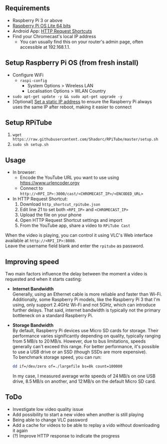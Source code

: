 ## Requirements
- Raspberry Pi 3 or above
- [Raspberry Pi OS Lite 64 bits](https://www.raspberrypi.com/software/operating-systems/#raspberry-pi-os-64-bit)
- Android App: [HTTP Request Shortcuts](https://play.google.com/store/apps/details?id=ch.rmy.android.http_shortcuts)
- Find your Chromecast's local IP address
    - You can usually find this on your router's admin page, often accessible at 192.168.1.1.

## Setup Raspberry Pi OS (from fresh install)
- Configure WiFi
    - `raspi-config `
        - System Options > Wireless LAN
        - Localisation Options > WLAN Country
- `sudo apt-get update -y && sudo apt-get upgrade -y`
- [Optional] [Set a static IP address](https://www.tomshardware.com/how-to/static-ip-raspberry-pi) to ensure the Raspberry Pi always uses the same IP after reboot, making it easier to connect

## Setup RPiTube
1. `wget https://raw.githubusercontent.com/Shadorc/RPiTube/master/setup.sh`
2. `sudo sh setup.sh`

## Usage
- In browser: 
    - Encode the YouTube URL you want to use using https://www.urlencoder.orgv
    - Connect to `http://<RPI_IP>:3000/cast/<CHROMECAST_IP>/<ENCODED_URL>`
- In HTTP Request Shortcut:
    1. Download `http_shortcut_rpitube.json`
    2. Edit line 21 to set both `<RPI_IP>` and `<CHROMECAST_IP>`
    3. Upload the file on your phone
    4. Open HTTP Request Shortcut settings and import 
    5. From the YouTube app, share a video to `RPiTube Cast`

When the video is playing, you can control it using VLC's Web interface available at `http://<RPI_IP>:8080`.  
Leave the username field blank and enter the `rpitube` as password.

## Improving speed

Two main factors influence the delay between the moment a video is requested and when it starts casting:

- **Internet Bandwidth**  
  Generally, using an Ethernet cable is more reliable and faster than Wi-Fi. Additionally, some Raspberry Pi models, like the Raspberry Pi 3 that I'm using, only support 2.4GHz Wi-Fi and not 5GHz, which can introduce further delays. That said, internet bandwidth is typically not the primary bottleneck on a standard Raspberry Pi.

- **Storage Bandwidth**  
  By default, Raspberry Pi devices use Micro SD cards for storage. Their performance varies significantly depending on quality, typically ranging from 5 MB/s to 20 MB/s. However, due to bus limitations, speeds generally can't exceed this range. For better performance, it's possible to use a USB drive or an SSD (though SSDs are more expensive).  
  To benchmark storage speed, you can run:  
  ```bash
  dd if=/dev/zero of=./largefile bs=8k count=100000
  ```
  In my case, I measured average write speeds of 24 MB/s on one USB drive, 8.5 MB/s on another, and 12 MB/s on the default Micro SD card.

## ToDo
- Investigate low video quality issue
- Add possibility to start a new video when another is still playing
- Being able to change VLC password
- Add a cache for videos to be able to replay a vido without downloading it again
- (?) Improve HTTP response to indicate the progress